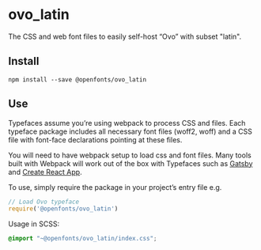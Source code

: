 
# ovo_latin

The CSS and web font files to easily self-host “Ovo” with subset "latin".

## Install

`npm install --save @openfonts/ovo_latin`

## Use

Typefaces assume you’re using webpack to process CSS and files. Each typeface
package includes all necessary font files (woff2, woff) and a CSS file with
font-face declarations pointing at these files.

You will need to have webpack setup to load css and font files. Many tools built
with Webpack will work out of the box with Typefaces such as [Gatsby](https://github.com/gatsbyjs/gatsby)
and [Create React App](https://github.com/facebookincubator/create-react-app).

To use, simply require the package in your project’s entry file e.g.

```javascript
// Load Ovo typeface
require('@openfonts/ovo_latin')
```

Usage in SCSS:
```scss
@import "~@openfonts/ovo_latin/index.css";
```
